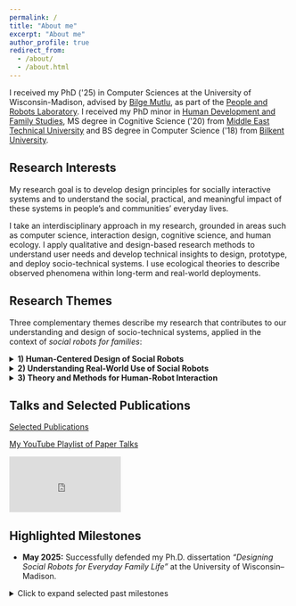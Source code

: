 ```yaml
---
permalink: /
title: "About me"
excerpt: "About me"
author_profile: true
redirect_from: 
  - /about/
  - /about.html
---
```


I received my PhD ('25) in Computer Sciences at the University of Wisconsin-Madison, advised by [Bilge Mutlu](http://bilgemutlu.com), as part of the [People and Robots Laboratory](https://peopleandrobots.wisc.edu/staff/cagiltay-bengisu/). I received my PhD minor in [Human Development and Family Studies](https://humanecology.wisc.edu/academics/graduate-programs/human-development-family-studies/), MS degree in Cognitive Science ('20) from [Middle East Technical University](https://cogs.metu.edu.tr/en) and BS degree in Computer Science ('18) from [Bilkent University](https://w3.cs.bilkent.edu.tr). 


## Research Interests
My research goal is to develop design principles for socially interactive systems and to understand the social, practical, and meaningful impact of these systems in people’s and communities’ everyday lives.

I take an interdisciplinary approach in my research, grounded in areas such as computer science, interaction design, cognitive science, and human ecology. I apply qualitative and design-based research methods to understand user needs and develop technical insights to design, prototype, and deploy socio-technical systems. I use ecological theories to describe observed phenomena within long-term and real-world deployments.

## Research Themes
Three complementary themes describe my research that contributes to our understanding and design of socio-technical systems, applied in the context of _social robots for families_:

<details>
<summary><strong>1) Human-Centered Design of Social Robots</strong></summary>

- I identify the practical needs and preferences of users for integrating socially interactive systems into daily life, through methods such as participatory design, qualitative interviews, or technology probe studies in real-world settings.  
  I translate these understandings into technical insights that guide design requirements, and I conduct iterative design and development processes to prototype social robots for real-world use.

- **Examples:**  
  Designing [in-home robots](https://bengisucagiltay.github.io/publications/IDC20) as [reading companions](https://bengisucagiltay.github.io/publications/IDC22), for [caretaking](https://bengisucagiltay.github.io/publications/IDC22short), and as [homework assistants](https://bengisucagiltay.github.io/publications/IDC23).  
  Designing [unboxing experiences](https://bengisucagiltay.github.io/publications/CHI22) and [emotional expressions](https://bengisucagiltay.github.io/publications/IDC21) for social robots.

</details>

<details>
<summary><strong>2) Understanding Real-World Use of Social Robots</strong></summary>

- I study how users interact with social robots in natural real-world settings or in research lab contexts; through controlled user studies or exploratory field studies; and over short-term or long-term evaluations.

- **Examples:**  
  [4-week in-home deployment](https://bengisucagiltay.github.io/publications/HRI23) of the [Misty robot platform](https://www.mistyrobotics.com/research) as a [reading companion robot for children](https://bengisucagiltay.github.io/publications/IDC22).

</details>

<details>
<summary><strong>3) Theory and Methods for Human-Robot Interaction</strong></summary>

- I draw theoretical insights from interdisciplinary fields to situate my research in the broader socio-technical systems.  
  I develop design methods to capture a holistic lens in human-robot interaction.

- **Examples:**  
  **Theory:** [Family Theories in Human-Robot Interaction](https://bengisucagiltay.github.io/publications/IDC23-short), [Toward Family-Robot Interactions](https://bengisucagiltay.com/publications/HRI24)  
  **Methods and Tools:** [Theater-inspired interaction design](https://bengisucagiltay.com/publications/DIS24), [Family-Robot Routines Inventory](https://bengisucagiltay.com/publications/ROMAN24)

</details>


## Talks and Selected Publications

[Selected Publications](https://bengisucagiltay.github.io/publications/)

[My YouTube Playlist of Paper Talks](https://youtube.com/playlist?list=PL5pl7-dRbTJx9rgF5OlYDVQVks_WQ-8BS)

<iframe width="200" height="100" src="https://www.youtube.com/embed/videoseries?list=PL5pl7-dRbTJx9rgF5OlYDVQVks_WQ-8BS" title="YouTube video player" frameborder="0" allow="accelerometer; autoplay; clipboard-write; encrypted-media; gyroscope; picture-in-picture; web-share" allowfullscreen></iframe>

## Highlighted Milestones

- **May 2025:** Successfully defended my Ph.D. dissertation *“Designing Social Robots for Everyday Family Life”* at the University of Wisconsin–Madison.

<details>
<summary>Click to expand selected past milestones</summary>
- **June 23, 2025:** Co-Organized two workshops at IDC2025  
  - Full Day: [Towards a Research Agenda for Including Children and their Care Ecosystems in HCI](https://sites.google.com/view/idc25-ecocare/home)  
  - Half Day: [Designing Playful and Ethical Child-AI Systems](https://sites.google.com/iu.edu/idc-2025-workshop/home)
- **March 3, 2025:** Attended HRI Pioneers 2025 Workshop as Networking Chair  
- **May 12, 2024:** Hosted full-day CHI2024 workshop on [“Methods for Family-Centered Design”](https://mobiletechteens-chi2025.github.io)  
- **March 11, 2024:** Attended HRI Pioneers Workshop (2024 Cohort) — [“Toward Family-Robot Interactions: A Family-Centered Framework in HRI”](https://bengisucagiltay.github.io/files/HRI24_theory_Cagiltay.pdf)  
- **Jan 11, 2024:** [Talking Robotics](https://talking-robotics.github.io) Webinar #69: “Robots and Routines”  
- **Dec 4, 2023:** Advanced to PhD Candidacy  
- **Nov 17, 2023:** Invited Speaker at the University of Iowa — [Rising Stars in HCI](https://cs.uiowa.edu/event/130806/0)  
- **April 23, 2023:** Attended Doctoral Consortium at CHI2023, Hamburg  
- **June 19, 2023:** Hosted half-day workshop at IDC2023 — [Family-Centered Interaction Design](http://bit.ly/idc23fcid)  
- **May 26, 2023:** Passed qualifying examination on “Social Robots for Families”  
</details>

